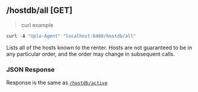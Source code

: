 ## /hostdb/all [GET]
> curl example

```go
curl -A "Uplo-Agent" "localhost:8480/hostdb/all"
```

Lists all of the hosts known to the renter. Hosts are not guaranteed to be in
any particular order, and the order may change in subsequent calls.

### JSON Response
Response is the same as [`/hostdb/active`](#hosts)